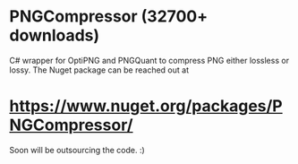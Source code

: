 # PNGCompressor (32700+ downloads)
C# wrapper for OptiPNG and PNGQuant to compress PNG either lossless or lossy.
The Nuget package can be reached out at 
# https://www.nuget.org/packages/PNGCompressor/
Soon will be outsourcing the code. :)
